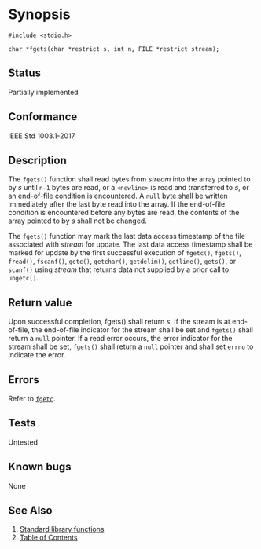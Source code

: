 # Synopsis

`#include <stdio.h>`

`char *fgets(char *restrict s, int n, FILE *restrict stream);`

## Status

Partially implemented

## Conformance

IEEE Std 1003.1-2017

## Description

The `fgets()` function shall read bytes from _stream_ into the array pointed to by _s_ until `n-1` bytes are read, or a
`<newline>` is read and transferred to _s_, or an end-of-file condition is encountered. A `null` byte shall be written
immediately after the last byte read into the array. If the end-of-file condition is encountered before any bytes are
read, the contents of the array pointed to by _s_ shall not be changed.

The `fgets()` function may mark the last data access timestamp of the file associated with _stream_ for update. The last
data access timestamp shall be marked for update by the first successful execution of `fgetc()`, `fgets()`, `fread()`,
`fscanf()`, `getc()`, `getchar()`, `getdelim()`, `getline()`, `gets()`, or `scanf()` using _stream_ that returns data
not supplied by a prior call to `ungetc()`.

## Return value

Upon successful completion, fgets() shall return _s_. If the stream is at end-of-file, the end-of-file indicator for the
stream shall be set and `fgets()` shall return a `null` pointer. If a read error occurs, the error indicator for the
stream shall be set, `fgets()` shall return a `null` pointer and shall set `errno` to indicate the error.

## Errors

Refer to [`fgetc`](./fgetc.part-impl.md).

## Tests

Untested

## Known bugs

None

## See Also

1. [Standard library functions](../README.md)
2. [Table of Contents](../../../README.md)
